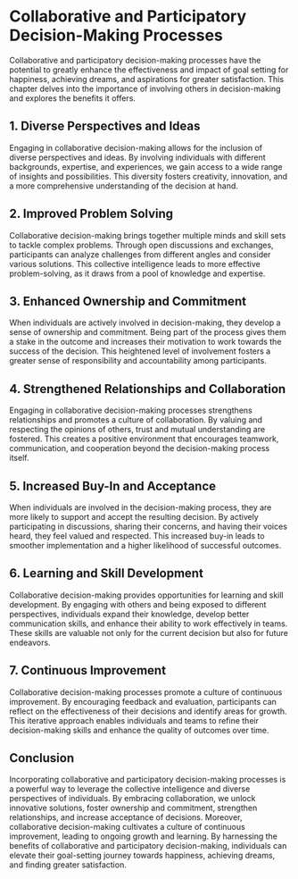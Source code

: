 Collaborative and Participatory Decision-Making Processes
==================================================================

Collaborative and participatory decision-making processes have the potential to greatly enhance the effectiveness and impact of goal setting for happiness, achieving dreams, and aspirations for greater satisfaction. This chapter delves into the importance of involving others in decision-making and explores the benefits it offers.

**1. Diverse Perspectives and Ideas**
-------------------------------------

Engaging in collaborative decision-making allows for the inclusion of diverse perspectives and ideas. By involving individuals with different backgrounds, expertise, and experiences, we gain access to a wide range of insights and possibilities. This diversity fosters creativity, innovation, and a more comprehensive understanding of the decision at hand.

**2. Improved Problem Solving**
-------------------------------

Collaborative decision-making brings together multiple minds and skill sets to tackle complex problems. Through open discussions and exchanges, participants can analyze challenges from different angles and consider various solutions. This collective intelligence leads to more effective problem-solving, as it draws from a pool of knowledge and expertise.

**3. Enhanced Ownership and Commitment**
----------------------------------------

When individuals are actively involved in decision-making, they develop a sense of ownership and commitment. Being part of the process gives them a stake in the outcome and increases their motivation to work towards the success of the decision. This heightened level of involvement fosters a greater sense of responsibility and accountability among participants.

**4. Strengthened Relationships and Collaboration**
---------------------------------------------------

Engaging in collaborative decision-making processes strengthens relationships and promotes a culture of collaboration. By valuing and respecting the opinions of others, trust and mutual understanding are fostered. This creates a positive environment that encourages teamwork, communication, and cooperation beyond the decision-making process itself.

**5. Increased Buy-In and Acceptance**
--------------------------------------

When individuals are involved in the decision-making process, they are more likely to support and accept the resulting decision. By actively participating in discussions, sharing their concerns, and having their voices heard, they feel valued and respected. This increased buy-in leads to smoother implementation and a higher likelihood of successful outcomes.

**6. Learning and Skill Development**
-------------------------------------

Collaborative decision-making provides opportunities for learning and skill development. By engaging with others and being exposed to different perspectives, individuals expand their knowledge, develop better communication skills, and enhance their ability to work effectively in teams. These skills are valuable not only for the current decision but also for future endeavors.

**7. Continuous Improvement**
-----------------------------

Collaborative decision-making processes promote a culture of continuous improvement. By encouraging feedback and evaluation, participants can reflect on the effectiveness of their decisions and identify areas for growth. This iterative approach enables individuals and teams to refine their decision-making skills and enhance the quality of outcomes over time.

**Conclusion**
--------------

Incorporating collaborative and participatory decision-making processes is a powerful way to leverage the collective intelligence and diverse perspectives of individuals. By embracing collaboration, we unlock innovative solutions, foster ownership and commitment, strengthen relationships, and increase acceptance of decisions. Moreover, collaborative decision-making cultivates a culture of continuous improvement, leading to ongoing growth and learning. By harnessing the benefits of collaborative and participatory decision-making, individuals can elevate their goal-setting journey towards happiness, achieving dreams, and finding greater satisfaction.
